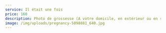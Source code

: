 ```yaml
---
service: Il était une fois
price: 160
description: Photo de grossesse (A votre domicile, en extérieur ou en studio).
image: /img/uploads/pregnancy-5098881_640.jpg
---
```

